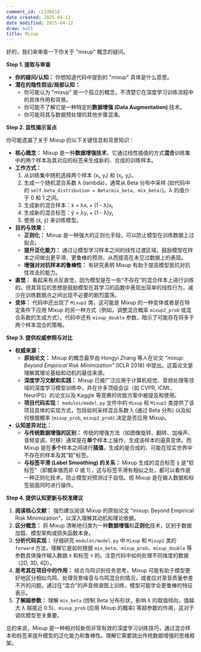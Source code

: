 ```yaml
---
comment_id: c21d6618
date created: 2025-04-12
date modified: 2025-04-12
draw: null
title: Mixup
---
```

好的，我们来审查一下你关于 "mixup" 概念的疑问。

**Step 1. 提取与审查**

* **你的疑问/认知：** 你想知道代码中提到的 "mixup" 具体是什么意思。
* **潜在的隐性假设/局部认知：**
    * 你可能认为 "mixup" 是一个孤立的概念，不清楚它在深度学习训练流程中的具体作用和背景。
    * 你可能不了解它是一种特定的**数据增强 (Data Augmentation)** 技术。
    * 你可能将其与数据预处理的其他步骤混淆。

**Step 2. 显性揭示盲点**

你可能遗漏了关于 Mixup 的以下关键信息和背景知识：

* **核心概念：** Mixup 是一种**数据增强技术**，它通过线性插值的方式**混合**训练集中的两个样本及其对应的标签来生成新的、合成的训练样本。
* **工作方式：**
    1. 从训练集中随机选择两个样本 (xᵢ, yᵢ) 和 (xⱼ, yⱼ)。
    2. 生成一个随机混合系数 λ (lambda)，通常从 Beta 分布中采样 (如代码中的 `self.beta_distribution = Beta(mix_beta, mix_beta)`)。λ 的值介于 0 和 1 之间。
    3. 生成新的混合样本：x̃ = λxᵢ + (1 - λ)xⱼ
    4. 生成新的混合标签：ỹ = λyᵢ + (1 - λ)yⱼ
    5. 使用 (x̃, ỹ) 来训练模型。
* **目的与效果：**
    * **正则化：** Mixup 是一种强大的正则化手段，可以防止模型在训练数据上过拟合。
    * **提升泛化能力：** 通过让模型学习样本之间的线性过渡区域，鼓励模型在样本之间做出更平滑、更鲁棒的预测，从而提高在未见过数据上的表现。
    * **增强对对抗样本的鲁棒性：** 有研究表明 Mixup 有助于提高模型抵抗对抗性攻击的能力。
* **直觉：** 看起来有点反直觉，因为模型是在一些“不存在”的混合样本上进行训练的。但其背后的思想是鼓励模型在其学习的函数中表现出简单的线性行为，减少在训练数据点之间出现不必要的剧烈震荡。
* **变体：** 代码中还出现了 `Mixup2` 类，这可能是 Mixup 的一种变体或者是在特定条件下应用 Mixup 的另一种方式（例如，调整混合概率 `mixup2_prob` 或混合系数的生成方式）。代码中还有 `mixup_double` 参数，暗示了可能存在将多于两个样本混合的策略。

**Step 3. 提供权威参照与对比**

* **权威来源：**
    * **原始论文：** Mixup 的概念最早由 Hongyi Zhang 等人在论文 *"mixup: Beyond Empirical Risk Minimization"* (ICLR 2018) 中提出。这篇论文是理解其理论基础和动机的最佳来源。
    * **深度学习文献和实践：** Mixup 已被广泛应用于计算机视觉、音频处理等领域的深度学习模型训练中，并在许多顶级会议（如 CVPR, ICML, NeurIPS）的论文以及 Kaggle 等竞赛的优胜方案中被提及和使用。
    * **项目代码实现：** `modules/model.py` 文件中的 `Mixup` 和 `Mixup2` 类提供了该项目具体的实现方式，包括如何采样混合系数 λ (通过 Beta 分布) 以及如何根据概率 (`mixup_prob`, `mixup2_prob`) 决定是否应用 Mixup。
* **认知差异对比：**
    * **与传统数据增强的区别：** 传统的增强方法（如图像旋转、翻转、加噪声、音频变调、时移）通常是在**单个**样本上操作，生成该样本的逼真变体。而 Mixup 是在**多个**样本之间进行**插值**，生成的是合成的、可能在现实世界中不存在的样本及其“软”标签。
    * **与标签平滑 (Label Smoothing) 的关系：** Mixup 生成的混合标签 ỹ 是“软标签”（即概率值而非 0 或 1），这与标签平滑有相似之处，都可以看作是一种正则化技术，防止模型对预测过于自信。但 Mixup 是在输入数据和标签层面同时进行操作。

**Step 4. 提供认知更新与校准建议**

1. **阅读核心文献：** 强烈建议阅读 Mixup 的原始论文 "mixup: Beyond Empirical Risk Minimization"，以深入理解其动机和理论依据。
2. **区分概念：** 将 Mixup 清晰地归类为一种**数据增强**和**正则化**技术，区别于数据加载、模型架构或损失函数本身。
3. **分析代码实现：** 仔细研究 `modules/model.py` 中 `Mixup` 和 `Mixup2` 类的 `forward` 方法，理解它是如何根据 `mix_beta`、`mixup_prob`、`mixup_double` 等参数具体操作输入数据 `X` 和标签 `Y` 的。注意代码中如何处理不同维度的数据（2D, 3D, 4D）。
4. **思考其在项目中的作用：** 结合鸟鸣识别任务思考，Mixup 可能有助于模型更好地区分相似鸟鸣、处理背景噪音与鸟鸣混合的情况，或者应对录音质量参差不齐的问题。通过在“混合”的声音频谱图上训练，模型可能学会更鲁棒的特征表示。
5. **了解超参数：** 理解 `mix_beta` (控制 Beta 分布形状，影响 λ 的取值倾向，值越大 λ 越接近 0.5)、`mixup_prob` (应用 Mixup 的概率) 等超参数的作用，这对于调优模型至关重要。

总的来说，Mixup 是一种相对较新但非常有效的深度学习训练技巧，通过混合样本和标签来提升模型的泛化能力和鲁棒性。理解它需要跳出传统数据增强的思维框架。
